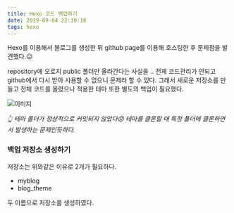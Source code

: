 ```yaml
---
title: Hexo 코드 백업하기
date: 2019-09-04 22:10:18
tags: hexo
---
```


Hexo를 이용해서 블로그를 생성한 뒤 github page를 이용해 호스팅한 후
문제점을 발견했다.😥

repository에 오로지 public 폴더만 올라간다는 사실을 ..
전체 코드관리가 안되고 github에서 다시 받아 사용할 수 없으니 문제라 할 수 있다.
그래서 새로운 저장소를 만들고 전체 코드를 올렸으나 적용한 테마 또한 별도의 백업이 필요했다.

![이미지](/image/github_img.png)

_👆 테마 폴더가 정상적으로 커밋되지 않았다😡_
_테마를 클론할 때 특정 폴더에 클론하면서 발생하는 문제인듯하다._

### 백업 저장소 생성하기

저장소는 위와같은 이유로 2개가 필요하다.

- myblog
- blog_theme

두 이름으로 저장소를 생성하였다.

